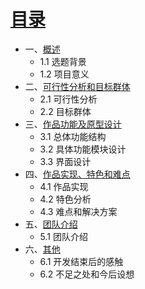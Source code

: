 # [目录](SUMMARY.md)
* 一、[概述](gaishu.md)
   * 1.1 选题背景
   * 1.2 项目意义
* 二、[可行性分析和目标群体](kxxfxhmbqt.md)
   * 2.1 可行性分析
   * 2.2 目标群体
* 三、[作品功能及原型设计](zpgnjyxsj.md)
   * 3.1 总体功能结构
   * 3.2 具体功能模块设计
   * 3.3 界面设计
* 四、[作品实现、特色和难点](zpsxtshnd.md)
   * 4.1 作品实现
   * 4.2 特色分析
   * 4.3 难点和解决方案
* 五、[团队介绍](tdjs.md)
   * 5.1 团队介绍
* 六、[其他](qt.md)
   * 6.1 开发结束后的感触
   * 6.2 不足之处和今后设想

